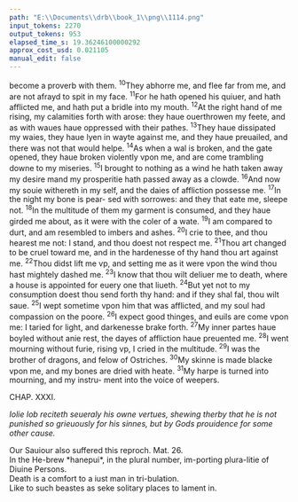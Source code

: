 ```yaml
---
path: "E:\\Documents\\drb\\book_1\\png\\1114.png"
input_tokens: 2270
output_tokens: 953
elapsed_time_s: 19.36246100000292
approx_cost_usd: 0.021105
manual_edit: false
---
```

become a proverb with them. <sup>10</sup>They abhorre me, and flee
far from me, and are not afrayd to spit in my face. <sup>11</sup>For he
hath opened his quiuer, and hath afflicted me, and hath put
a bridle into my mouth. <sup>12</sup>At the right hand of me rising, my
calamities forth with arose: they haue ouerthrowen my feete,
and as with waues haue oppressed with their pathes. <sup>13</sup>They
haue dissipated my waies, they haue lyen in wayte against me,
and they haue preuailed, and there was not that would helpe.
<sup>14</sup>As when a wal is broken, and the gate opened, they haue
broken violently vpon me, and are come trambling downe to
my miseries. <sup>15</sup>I brought to nothing as a wind he hath taken
away my desire mand my prosperitie hath passed away as a
clowde. <sup>16</sup>And now my souie withereth in my self, and the
daies of affliction possesse me. <sup>17</sup>In the night my bone is pear-
sed with sorrowes: and they that eate me, sleepe not. <sup>18</sup>In the
multitude of them my garment is consumed, and they haue
girded me about, as it were with the coler of a wate. <sup>19</sup>I am
compared to durt, and am resembled to imbers and ashes.
<sup>20</sup>I crie to thee, and thou hearest me not: I stand, and thou
doest not respect me. <sup>21</sup>Thou art changed to be cruel toward
me, and in the hardenesse of thy hand thou art against me.
<sup>22</sup>Thou didst lift me vp, and setting me as it were vpon the
wind thou hast mightely dashed me. <sup>23</sup>I know that thou
wilt deliuer me to death, where a house is appointed for euery
one that liueth. <sup>24</sup>But yet not to my consumption doest thou
send forth thy hand: and if they shal fal, thou wilt saue.
<sup>25</sup>I wept sometime vpon him that was afflicted, and my soul
had compassion on the poore. <sup>26</sup>I expect good thinges, and
euils are come vpon me: I taried for light, and darkenesse
brake forth. <sup>27</sup>My inner partes haue boyled without anie rest,
the dayes of affliction haue preuented me. <sup>28</sup>I went mourning
without furie, rising vp, I cried in the multitude. <sup>29</sup>I was
the brother of dragons, and felow of Ostriches. <sup>30</sup>My
skinne is made blacke vpon me, and my bones are dried with
heate. <sup>31</sup>My harpe is turned into mourning, and my instru-
ment into the voice of weepers.

CHAP. XXXI.

*Iolie Iob reciteth seueraly his owne vertues, shewing therby that he is not
punished so grieuously for his sinnes, but by Gods prouidence for some other
cause.*

<aside>Our Sauiour also suffered this reproch. Mat. 26.</aside>

<aside>In the He-brew *hanepui*, in the plural number, im-porting plura-litie of Diuine Persons.</aside>

<aside>Death is a comfort to a iust man in tri-bulation.</aside>

<aside>Like to such beastes as seke solitary places to lament in.</aside>

[^1]: haue